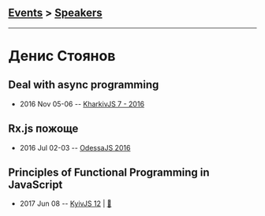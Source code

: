 ## [Events](../README.md) > [Speakers](../speakers.md)
---

# Денис Стоянов

## Deal with async programming
- 2016 Nov 05-06 -- [KharkivJS 7 - 2016](https://www.youtube.com/watch?v=0ZcCPX6uT5c)    
## Rx.js пожоще
- 2016 Jul 02-03 -- [OdessaJS 2016](https://youtu.be/Tguv7h3rnQE)    
## Principles of Functional Programming in JavaScript
- 2017 Jun 08 -- [KyivJS 12](https://www.youtube.com/watch?v=xom2TdaZPAI)  | [:notebook:](http://fp-in-js.surge.sh/#/)  

